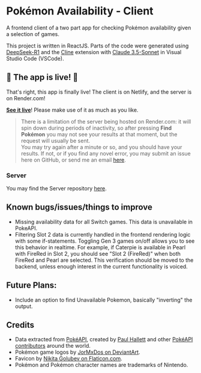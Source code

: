 # Pokémon Availability - Client
A frontend client of a two part app for checking Pokémon availability given a selection of games. 

This project is written in ReactJS. Parts of the code were generated using [DeepSeek-R1](https://chat.deepseek.com/) and the [Cline](https://cline.bot/) extension with [Claude 3.5-Sonnet](https://claude.ai/) in Visual Studio Code (VSCode).

## 🎉 The app is live! 🥳
That's right, this app is finally live! The client is on Netlify, and the server is on Render.com!

**[See it live](https://pokemon-checker.netlify.app/)**! Please make use of it as much as you like. 

> There is a limitation of the server being hosted on Render.com: it will spin down during periods of inactivity, so after pressing **Find Pokémon** you may not see your results at that moment, but the request will usually be sent. \
> You may try again after a minute or so, and you should have your results. If not, or if you find any novel error, you may submit an issue here on GitHub, or send me an email [here](mailto:vh48@pm.me).

### Server
You may find the Server repository [here](https://github.com/VHCosta/pokemon-availability-server).


## Known bugs/issues/things to improve

* Missing availability data for all Switch games. This data is unavailable in PokeAPI.
* Filtering Slot 2 data is currently handled in the frontend rendering logic with some if-statements. Toggling Gen 3 games on/off allows you to see this behavior in realtime. For example, if Caterpie is available in Pearl with FireRed in Slot 2, you should see "Slot 2 (FireRed)" when both FireRed and Pearl are selected. This verification should be moved to the backend, unless enough interest in the current functionality is voiced.

## Future Plans:

* Include an option to find Unavailable Pokemon, basically "inverting" the output.

## Credits

* Data extracted from [PokéAPI](https://pokeapi.co/), created by [Paul Hallett](https://github.com/phalt) and other [PokéAPI contributors](https://github.com/PokeAPI/pokeapi/graphs/contributors) around the world.
* Pokémon game logos by [JorMxDos on DeviantArt](https://www.deviantart.com/jormxdos).
* Favicon by [Nikita Golubev on Flaticon.com](https://www.flaticon.com/authors/nikita-golubev).
* Pokémon and Pokémon character names are trademarks of Nintendo.